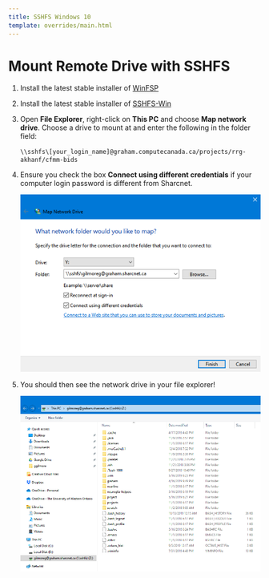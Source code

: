 ```yaml
---
title: SSHFS Windows 10
template: overrides/main.html
---
```


# Mount Remote Drive with SSHFS

1. Install the latest stable installer of [WinFSP](https://github.com/billziss-gh/winfsp/releases)

2. Install the latest stable installer of [SSHFS-Win](https://github.com/billziss-gh/sshfs-win/releases)

3. Open __File Explorer__, right-click on __This PC__ and choose __Map network drive__. Choose a drive to mount at and enter the following in the folder field:

    ```console
    \\sshfs\[your_login_name]@graham.computecanada.ca/projects/rrg-akhanf/cfmm-bids
    ```

4. Ensure you check the box __Connect using different credentials__ if your computer login password is different from Sharcnet.

    <p align="center"><img width="500" src="img/map_network_sshfs.png"></p>

5. You should then see the network drive in your file explorer!

    <p align="center"><img width="600" src="img/drive_directory.png"></p>

